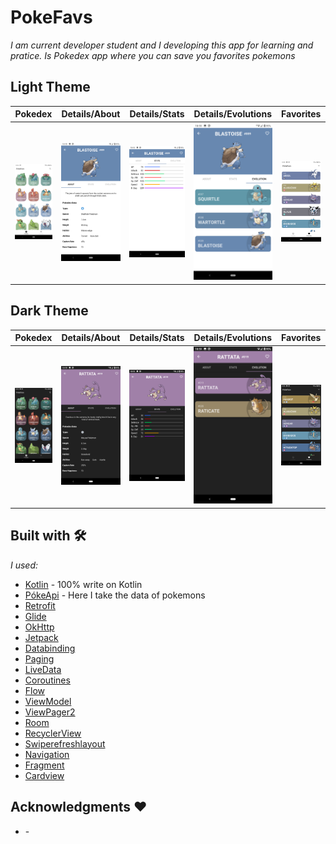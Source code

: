 # PokeFavs
_I am current developer student and I developing this app for learning and pratice. Is Pokedex app where you can save you favorites pokemons_

## Light Theme
|Pokedex|Details/About|Details/Stats|Details/Evolutions|Favorites|
|------------|-------------|------------|-------------|------------|
| <img src="screenshots/Screenshot_Day1.png"> | <img src="screenshots/Screenshot_Day2.png"> | <img src="screenshots/Screenshot_Day3.png"> | <img src="screenshots/Screenshot_Day4.png"> | <img src="screenshots/Screenshot_Day5.png"> |

## Dark Theme
| Pokedex      | Details/About      | Details/Stats | Details/Evolutions | Favorites  |
|------------|-------------|------------|-------------|------------|
| <img src="screenshots/Screenshot_Night1.png"> | <img src="screenshots/Screenshot_Night2.png"> | <img src="screenshots/Screenshot_Night3.png"> | <img src="screenshots/Screenshot_Night4.png"> | <img src="screenshots/Screenshot_Night5.png"> |

## Built with 🛠️
_I used:_

* [Kotlin](https://kotlinlang.org/) - 100% write on Kotlin
* [PókeApi](https://pokeapi.co/) - Here I take the data of pokemons
* [Retrofit](https://square.github.io/retrofit/)
* [Glide](https://github.com/bumptech/glide)
* [OkHttp](https://square.github.io/okhttp/recipes/)
* [Jetpack](https://developer.android.com/jetpack)
* [Databinding](https://developer.android.com/topic/libraries/data-binding)
* [Paging](https://developer.android.com/topic/libraries/architecture/paging/v3-overview)
* [LiveData](https://developer.android.com/topic/libraries/architecture/livedata?hl=en)
* [Coroutines](https://developer.android.com/kotlin/coroutines?gclid=CjwKCAiA24SPBhB0EiwAjBgkhnahOjTp9yMMZQzzLzeBydCo2xiD8kzgTNFnJD7aXCuKH9jY6VOmZxoCsPcQAvD_BwE&gclsrc=aw.ds)
* [Flow](https://developer.android.com/kotlin/flow)
* [ViewModel](https://developer.android.com/topic/libraries/architecture/viewmodel?hl=en)
* [ViewPager2](https://developer.android.com/jetpack/androidx/releases/viewpager2)
* [Room](https://developer.android.com/jetpack/androidx/releases/room?hl=en)
* [RecyclerView](https://developer.android.com/jetpack/androidx/releases/recyclerview?hl=en)
* [Swiperefreshlayout](https://developer.android.com/jetpack/androidx/releases/swiperefreshlayout?hl=en)
* [Navigation](https://developer.android.com/jetpack/androidx/releases/navigation?hl=en)
* [Fragment](https://developer.android.com/jetpack/androidx/releases/fragment?hl=en)
* [Cardview](https://developer.android.com/jetpack/androidx/releases/cardview?hl=en)

## Acknowledgments ❤

* []() - 

